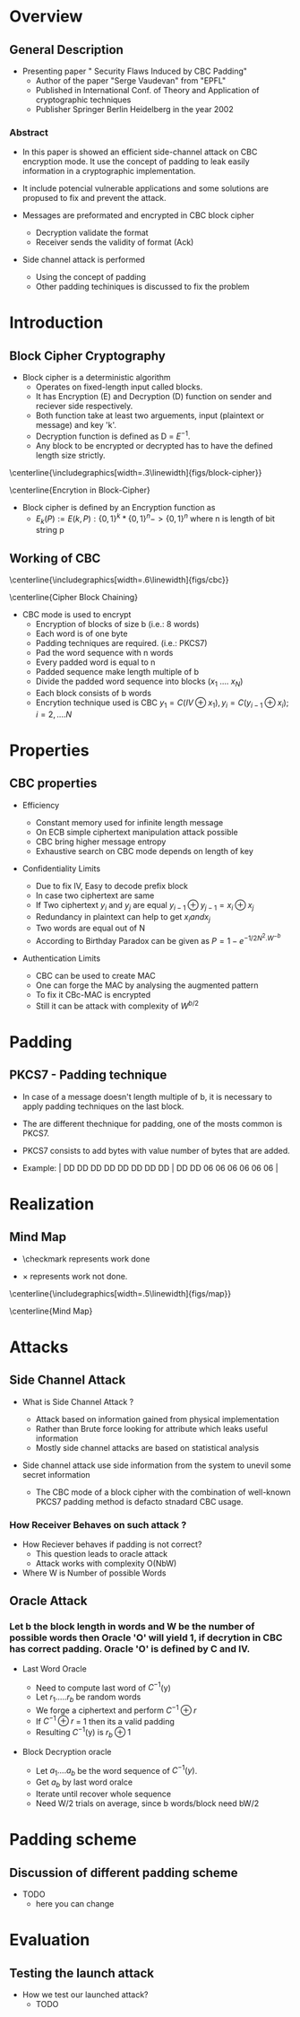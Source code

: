 # Overview


## General Description

* Presenting paper " Security Flaws Induced by CBC Padding"
    * Author of the paper "Serge Vaudevan" from "EPFL"
    * Published in International Conf. of Theory and Application of cryptographic techniques
    * Publisher Springer Berlin Heidelberg in the year 2002


### Abstract

* In this paper is showed an efficient side-channel attack on CBC encryption mode. It use the concept of padding to leak easily information in a cryptographic implementation.

* It include potencial vulnerable applications and some solutions are propused to fix and prevent the attack.

* Messages are preformated and encrypted in CBC block cipher
    * Decryption validate the format
    * Receiver sends the validity of format (Ack)

* Side channel attack is performed
    * Using the concept of padding
    * Other padding techiniques is discussed to fix
      the problem

# Introduction

## Block Cipher Cryptography

* Block cipher is a deterministic algorithm
    * Operates on fixed-length input called blocks.
    * It has Encryption (E) and Decryption (D) function on sender and reciever side respectively.
    * Both function take at least two arguements, input (plaintext or message) and key 'k'.
    * Decryption function is defined as D = $E^{-1}$.
    * Any block to be encrypted or decrypted has to have the defined length size strictly.

\centerline{\includegraphics[width=.3\linewidth]{figs/block-cipher}}

\centerline{Encrytion in Block-Cipher}

* Block cipher is defined by an Encryption function as
    * $E_k(P) := E(k,P) : \{0,1\}^k * \{0,1\}^n -> \{0,1\}^n$ where n is length of bit string p

## Working of CBC

\centerline{\includegraphics[width=.6\linewidth]{figs/cbc}}

\centerline{Cipher Block Chaining}


* CBC mode is used to encrypt
    * Encryption of blocks of size b (i.e.: 8 words)
    * Each word is of one byte
    * Padding techniques are required. (i.e.: PKCS7)
    * Pad the word sequence with n words
    * Every padded word is equal to n
    * Padded sequence make length multiple of b
    * Divide the padded word sequence into blocks ($x_1$ .... $x_N$)
    * Each block consists of b words
    * Encrytion technique used is CBC
$y_1 = C(IV \oplus x_1), y_i = C(y_{i-1} \oplus x_i); i = 2,.... N$

# Properties

## CBC properties

  * Efficiency
    * Constant memory used for infinite length message
    * On ECB simple ciphertext manipulation attack possible
    * CBC bring higher message entropy
    * Exhaustive search on CBC mode depends on length of key


  * Confidentiality Limits

    * Due to fix IV, Easy to decode prefix block
    * In case two ciphertext are same
    * If Two ciphertext $y_i$ and $y_j$ are equal
      $y_{i-1} \oplus y_{j-1} = x_i \oplus x_j$
    * Redundancy in plaintext can help to get $x_i and x_j$
    * Two words are equal out of N
    * According to Birthday Paradox can be given as
      $P = 1 - e^{-1/2N^2.W^{-b}}$

  * Authentication Limits
    * CBC can be used to create MAC
    * One can forge the MAC by analysing the augmented pattern
    * To fix it CBc-MAC is encrypted
    * Still it can be attack with complexity of $W^{b/2}$

# Padding

## PKCS7 - Padding technique

* In case of a message doesn't length multiple of b, it is necessary to apply padding techniques on the last block.

* The are different thechnique for padding, one of the mosts common is PKCS7.

* PKCS7 consists to add bytes with value number of bytes that are added.

* Example:
| DD DD DD DD DD DD DD DD | DD DD 06 06 06 06 06 06 |

    <!--- * add pauses -->
    <!--- * check `pdfpc` -->
<!--- * NOTE: 20-22 min talk + 5 min Q&A -->

# Realization

## Mind Map

* \checkmark represents work done

* $\times$ represents work not done.

\centerline{\includegraphics[width=.5\linewidth]{figs/map}}

\centerline{Mind Map}


#  Attacks

## Side Channel Attack

* What is Side Channel Attack ?
    * Attack based on information gained from physical implementation
    * Rather than Brute force looking for attribute which leaks useful information
    * Mostly side channel attacks are based on statistical analysis

* Side channel attack use side information from the system to unevil some secret information
    * The CBC mode of a block cipher with the combination of well-known PKCS7 padding method
is defacto stnadard CBC usage.


### How Receiver Behaves on such attack ?

* How Reciever behaves if padding is not correct?
    * This question leads to oracle attack
    * Attack works with complexity O(NbW)
* Where W is Number of possible Words



## Oracle Attack

### Let b the block length in words and W be the number of possible words then Oracle 'O' will yield 1, if decrytion in CBC has correct padding. Oracle 'O' is defined by C and IV.

  * Last Word Oracle
    * Need to compute last word of $C^{-1}$(y)
    * Let $r_1.....r_b$ be random words
    * We forge a ciphertext and perform $C^{-1} \oplus r$
    * If $C^{-1} \oplus r$ = 1 then its a valid padding
    * Resulting $C^{-1}$(y) is $r_b \oplus 1$

  * Block Decryption oracle
    * Let $a_1....a_b$ be the word sequence of $C^{-1}(y)$.
    * Get $a_b$ by last word  oralce
    * Iterate until recover whole sequence
    * Need W/2 trials on average, since b words/block need bW/2

# Padding scheme

## Discussion of different padding scheme

  * TODO
    * here you can change

# Evaluation

## Testing the launch attack

* How we test our launched attack?
    * TODO
